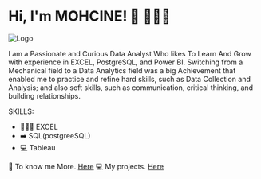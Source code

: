 
# Hi, I'm MOHCINE! 👋 👨🏼‍💻


![Logo](https://iili.io/HCmJZ79.png)


I am a Passionate and Curious Data Analyst Who likes To Learn And Grow with experience in EXCEL, PostgreSQL, and Power BI.
Switching from a Mechanical field to a Data Analytics field was a big Achievement that enabled me to practice and refine hard skills, such as Data Collection and Analysis; and also soft skills, such as communication, critical thinking, and building relationships.


SKILLS:

- 👨🏼‍💻 EXCEL 
- ➡️  SQL(postgreeSQL)
- 💻  Tableau


 💬 To know me More. [Here](https://www.linkedin.com/in/mohcineyassifi/)
 💻 My projects. [Here](https://github.com/myassifi?tab=repositories)
